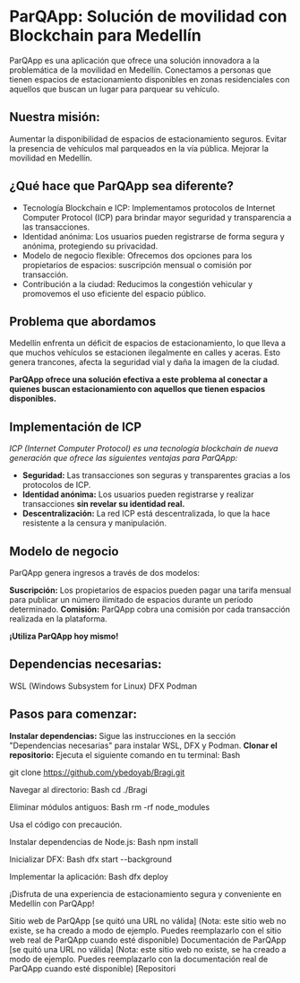 # ParQApp: Solución de movilidad con Blockchain para Medellín

ParQApp es una aplicación que ofrece una solución innovadora a la problemática de la movilidad en Medellín. 
Conectamos a personas que tienen espacios de estacionamiento disponibles en zonas residenciales con aquellos que buscan un lugar para parquear su vehículo.

## Nuestra misión:

Aumentar la disponibilidad de espacios de estacionamiento seguros.
Evitar la presencia de vehículos mal parqueados en la vía pública.
Mejorar la movilidad en Medellín.

## ¿Qué hace que ParQApp sea diferente?

* Tecnología Blockchain e ICP: Implementamos protocolos de Internet Computer Protocol (ICP) para brindar mayor seguridad y transparencia a las transacciones.
* Identidad anónima: Los usuarios pueden registrarse de forma segura y anónima, protegiendo su privacidad.
* Modelo de negocio flexible: Ofrecemos dos opciones para los propietarios de espacios: suscripción mensual o comisión por transacción.
* Contribución a la ciudad: Reducimos la congestión vehicular y promovemos el uso eficiente del espacio público.

## Problema que abordamos
Medellín enfrenta un déficit de espacios de estacionamiento, lo que lleva a que muchos vehículos se estacionen ilegalmente en calles y aceras. Esto genera trancones, afecta la seguridad vial y daña la imagen de la ciudad.

**ParQApp ofrece una solución efectiva a este problema al conectar a quienes buscan estacionamiento con aquellos que tienen espacios disponibles.**

## Implementación de ICP
*ICP (Internet Computer Protocol) es una tecnología blockchain de nueva generación que ofrece las siguientes ventajas para ParQApp:*

* **Seguridad:** Las transacciones son seguras y transparentes gracias a los protocolos de ICP.
* **Identidad anónima:** Los usuarios pueden registrarse y realizar transacciones **sin revelar su identidad real.**
* **Descentralización:** La red ICP está descentralizada, lo que la hace resistente a la censura y manipulación.

## Modelo de negocio
ParQApp genera ingresos a través de dos modelos:

**Suscripción:** Los propietarios de espacios pueden pagar una tarifa mensual para publicar un número ilimitado de espacios durante un período determinado.
**Comisión:** ParQApp cobra una comisión por cada transacción realizada en la plataforma.

**¡Utiliza ParQApp hoy mismo!**


## Dependencias necesarias:

WSL (Windows Subsystem for Linux)
DFX
Podman

## Pasos para comenzar:

**Instalar dependencias:** Sigue las instrucciones en la sección "Dependencias necesarias" para instalar WSL, DFX y Podman.
**Clonar el repositorio:** Ejecuta el siguiente comando en tu terminal:
Bash

git clone https://github.com/ybedoyab/Bragi.git

Navegar al directorio:
Bash
cd ./Bragi

Eliminar módulos antiguos:
Bash
rm -rf node_modules

Usa el código con precaución.

Instalar dependencias de Node.js:
Bash
npm install


Inicializar DFX:
Bash
dfx start --background


Implementar la aplicación:
Bash
dfx deploy

¡Disfruta de una experiencia de estacionamiento segura y conveniente en Medellín con ParQApp!


Sitio web de ParQApp [se quitó una URL no válida] (Nota: este sitio web no existe, se ha creado a modo de ejemplo. Puedes reemplazarlo con el sitio web real de ParQApp cuando esté disponible)
Documentación de ParQApp [se quitó una URL no válida] (Nota: este sitio web no existe, se ha creado a modo de ejemplo. Puedes reemplazarlo con la documentación real de ParQApp cuando esté disponible)
[Repositori

